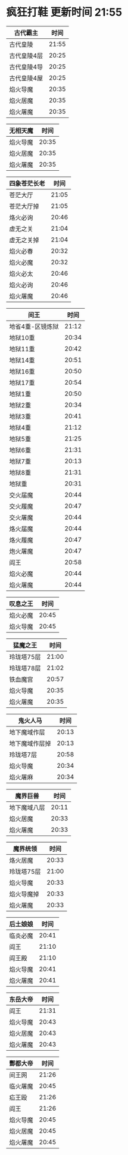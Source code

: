 # 疯狂打鞋 更新时间 21:55

| 古代霸主   | 时间    |
|--------|-------|
| 古代皇陵 | 21:55 |
| 古代皇陵4层 | 20:25 |
| 古代皇陵4导 | 20:25 |
| 古代皇陵4屋 | 20:25 |
| 焰火导魔 | 20:35 |
| 焰火居魔 | 20:35 |
| 焰火屠魔 | 20:35 |

| 无相天魔   | 时间    |
|--------|-------|
| 焰火导魔 | 20:35 |
| 焰火居魔 | 20:35 |
| 焰火屠魔 | 20:35 |

| 四象苍茫长老   | 时间    |
|--------|-------|
| 苍茫大厅 | 21:05 |
| 苍茫大厅掉 | 21:05 |
| 烙火必询 | 20:46 |
| 虚无之关 | 21:04 |
| 虚无之关掉 | 21:04 |
| 焰火必春 | 20:32 |
| 焰火必魔 | 20:32 |
| 焰火必太 | 20:46 |
| 焰火必询 | 20:46 |
| 焰火屠魔 | 20:46 |

| 间王   | 时间    |
|--------|-------|
| 地省4重-区镜炼狱 | 21:12 |
| 地狱10重 | 20:34 |
| 地狱11重 | 20:42 |
| 地狱14重 | 20:51 |
| 地狱16重 | 20:50 |
| 地狱17重 | 20:54 |
| 地狱1重 | 20:50 |
| 地狱2重 | 20:34 |
| 地狱3重 | 20:41 |
| 地狱4重 | 21:12 |
| 地狱5重 | 21:25 |
| 地狱6重 | 21:31 |
| 地狱7重 | 20:13 |
| 地狱8重 | 21:31 |
| 地狱重 | 20:31 |
| 交火届魔 | 20:44 |
| 交火履魔 | 20:47 |
| 交火屠魔 | 20:44 |
| 烙火届魔 | 20:44 |
| 烙火履魔 | 20:47 |
| 炮火屠魔 | 20:47 |
| 阎王 | 20:58 |
| 焰火必魔 | 20:44 |
| 焰火屠魔 | 20:44 |

| 叹息之王   | 时间    |
|--------|-------|
| 焰火必魔 | 20:45 |
| 焰火导魔 | 20:45 |

| 猛魔之王   | 时间    |
|--------|-------|
| 玲珑塔75层 | 21:00 |
| 玲珑塔78层 | 21:02 |
| 铁血魔宫 | 20:57 |
| 焰火导魔 | 20:35 |
| 焰火屠魔 | 20:35 |

| 鬼火人马   | 时间    |
|--------|-------|
| 地下魔域作层 | 20:13 |
| 地下魔域作层掉 | 20:13 |
| 玲珑塔7层 | 20:58 |
| 焰火导魔 | 20:34 |
| 焰火屠麻 | 20:34 |

| 魔界巨兽   | 时间    |
|--------|-------|
| 地下魔域八层 | 20:11 |
| 焰火居魔 | 20:33 |
| 焰火屠魔 | 20:33 |

| 魔界统领   | 时间    |
|--------|-------|
| 烙火居魔 | 20:33 |
| 玲珑塔75层 | 21:00 |
| 焰火导魔 | 20:33 |
| 焰火导魔掉 | 20:33 |
| 焰火屠魔 | 20:33 |

| 后土娘娘   | 时间    |
|--------|-------|
| 临炎必魔 | 20:41 |
| 阎王 | 21:10 |
| 阎王殿 | 21:10 |
| 焰火导魔 | 20:41 |
| 焰火屠魔 | 20:41 |

| 东岳大帝   | 时间    |
|--------|-------|
| 阎王 | 21:31 |
| 焰火导魔 | 20:43 |
| 焰火居魔 | 20:43 |
| 焰火屠魔 | 20:43 |

| 酆都大帝   | 时间    |
|--------|-------|
| 间王网 | 21:26 |
| 临火屠魔 | 20:45 |
| 疝王殴 | 21:26 |
| 阎王 | 21:26 |
| 焰火导魔 | 20:45 |
| 焰火居魔 | 20:45 |
| 焰火屠魔 | 20:45 |